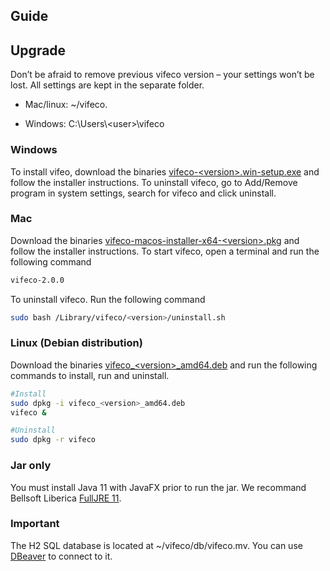 ## Guide

## Upgrade
Don’t be afraid to remove previous vifeco version – your settings won’t be lost. All settings are kept in the separate folder.

- Mac/linux: ~/vifeco.

- Windows: C:\Users\\<user\>\vifeco

### Windows
To install vifeo, download the binaries [vifeco-\<version\>.win-setup.exe](https://github.com/LAEQ/vifeco/releases) and follow the installer instructions.
To uninstall vifeco, go to Add/Remove program in system settings, search for vifeco and click uninstall.

### Mac
Download the binaries [vifeco-macos-installer-x64-\<version\>.pkg](https://github.com/LAEQ/vifeco/releases) and follow the installer instructions.
To start vifeco, open a terminal and run the following command
```bash
vifeco-2.0.0
```
  
To uninstall vifeco. 
Run the following command
```bash
sudo bash /Library/vifeco/<version>/uninstall.sh
```

### Linux (Debian distribution)
Download the binaries [vifeco_\<version\>_amd64.deb](https://github.com/LAEQ/vifeco/releases) and run the following commands to install, run and uninstall.
  
```bash
#Install
sudo dpkg -i vifeco_<version>_amd64.deb
vifeco &

#Uninstall
sudo dpkg -r vifeco

```

### Jar only
You must install Java 11 with JavaFX prior to run the jar. We recommand Bellsoft Liberica [FullJRE 11](https://bell-sw.com/pages/downloads/#/java-11-lts). 


### Important
The H2 SQL database is located at ~/vifeco/db/vifeco.mv. You can use [DBeaver](https://dbeaver.io/download/) to connect to it.
